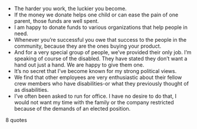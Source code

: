  - The harder you work, the luckier you become.
 - If the money we donate helps one child or can ease the pain of one parent, those funds are well spent.
 - I am happy to donate funds to various organizations that help people in need.
 - Whenever you’re successful you owe that success to the people in the community, because they are the ones buying your product.
 - And for a very special group of people, we’ve provided their only job. I’m speaking of course of the disabled. They have stated they don’t want a hand out just a hand. We are happy to give them one.
 - It’s no secret that I’ve become known for my strong political views.
 - We find that other employees are very enthusiastic about their fellow crew members who have disabilities-or what they previously thought of as disabilities.
 - I’ve often been asked to run for office. I have no desire to do that, I would not want my time with the family or the company restricted because of the demands of an elected position.

8 quotes